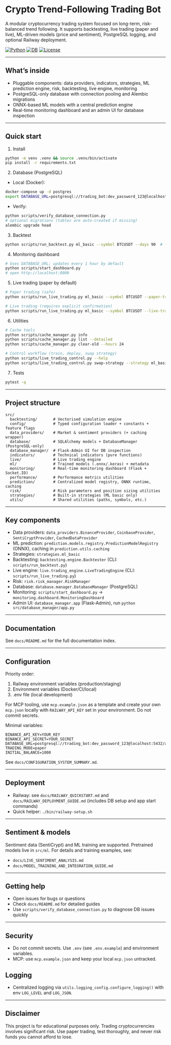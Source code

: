 # Crypto Trend-Following Trading Bot

A modular cryptocurrency trading system focused on long-term, risk-balanced trend following. It supports backtesting, live trading (paper and live), ML-driven models (price and sentiment), PostgreSQL logging, and optional Railway deployment.

[![Python](https://img.shields.io/badge/python-3.10%2B-blue)](https://www.python.org/) [![DB](https://img.shields.io/badge/DB-PostgreSQL-informational)](docs/LOCAL_POSTGRESQL_SETUP.md) [![License](https://img.shields.io/badge/license-MIT-lightgrey)](#)

---

## What’s inside

- Pluggable components: data providers, indicators, strategies, ML prediction engine, risk, backtesting, live engine, monitoring
- PostgreSQL-only database with connection pooling and Alembic migrations
- ONNX-based ML models with a central prediction engine
- Real-time monitoring dashboard and an admin UI for database inspection

---

## Quick start

1) Install

```bash
python -m venv .venv && source .venv/bin/activate
pip install -r requirements.txt
```

2) Database (PostgreSQL)

- Local (Docker):
```bash
docker-compose up -d postgres
export DATABASE_URL=postgresql://trading_bot:dev_password_123@localhost:5432/ai_trading_bot
```
- Verify:
```bash
python scripts/verify_database_connection.py
# optional migrations (tables are auto-created if missing)
alembic upgrade head
```

3) Backtest

```bash
python scripts/run_backtest.py ml_basic --symbol BTCUSDT --days 90  # --provider binance|coinbase
```

4) Monitoring dashboard

```bash
# Uses DATABASE_URL; updates every 1 hour by default
python scripts/start_dashboard.py
# open http://localhost:8000
```

5) Live trading (paper by default)

```bash
# Paper trading (safe)
python scripts/run_live_trading.py ml_basic --symbol BTCUSDT --paper-trading

# Live trading (requires explicit confirmation)
python scripts/run_live_trading.py ml_basic --symbol BTCUSDT --live-trading --i-understand-the-risks
```

6) Utilities

```bash
# Cache tools
python scripts/cache_manager.py info
python scripts/cache_manager.py list --detailed
python scripts/cache_manager.py clear-old --hours 24

# Control workflow (train, deploy, swap strategy)
python scripts/live_trading_control.py --help
python scripts/live_trading_control.py swap-strategy --strategy ml_basic
```

7) Tests

```bash
pytest -q
```

---

## Project structure

```text
src/
  backtesting/       # Vectorised simulation engine
  config/            # Typed configuration loader + constants + feature flags
  data_providers/    # Market & sentiment providers (+ caching wrapper)
  database/          # SQLAlchemy models + DatabaseManager (PostgreSQL-only)
  database_manager/  # Flask-Admin UI for DB inspection
  indicators/        # Technical indicators (pure functions)
  live/              # Live trading engine
  ml/                # Trained models (.onnx/.keras) + metadata
  monitoring/        # Real-time monitoring dashboard (Flask + Socket.IO)
  performance/       # Performance metrics utilities
  prediction/        # Centralized model registry, ONNX runtime, caching
  risk/              # Risk parameters and position sizing utilities
  strategies/        # Built-in strategies (ML basic only)
  utils/             # Shared utilities (paths, symbols, etc.)
```

---

## Key components

- Data providers: `data_providers.BinanceProvider`, `CoinbaseProvider`, `SentiCryptProvider`, `CachedDataProvider`
- ML prediction: `prediction.models.registry.PredictionModelRegistry` (ONNX), caching in `prediction.utils.caching`
- Strategies: `strategies.ml_basic`
- Backtesting: `backtesting.engine.Backtester` (CLI: `scripts/run_backtest.py`)
- Live engine: `live.trading_engine.LiveTradingEngine` (CLI: `scripts/run_live_trading.py`)
- Risk: `risk.risk_manager.RiskManager`
- Database: `database.manager.DatabaseManager` (PostgreSQL)
- Monitoring: `scripts/start_dashboard.py` → `monitoring.dashboard.MonitoringDashboard`
- Admin UI: `database_manager.app` (Flask-Admin), run `python src/database_manager/app.py`

---

## Documentation

See `docs/README.md` for the full documentation index.

---

## Configuration

Priority order:
1. Railway environment variables (production/staging)
2. Environment variables (Docker/CI/local)
3. .env file (local development)

For MCP tooling, use `mcp.example.json` as a template and create your own `mcp.json` locally with `RAILWAY_API_KEY` set in your environment. Do not commit secrets.

Minimal variables:

```env
BINANCE_API_KEY=YOUR_KEY
BINANCE_API_SECRET=YOUR_SECRET
DATABASE_URL=postgresql://trading_bot:dev_password_123@localhost:5432/ai_trading_bot
TRADING_MODE=paper
INITIAL_BALANCE=1000
```

See `docs/CONFIGURATION_SYSTEM_SUMMARY.md`.

---

## Deployment

- Railway: see `docs/RAILWAY_QUICKSTART.md` and `docs/RAILWAY_DEPLOYMENT_GUIDE.md` (includes DB setup and app start commands)
- Quick helper: `./bin/railway-setup.sh`

---

## Sentiment & models

Sentiment data (SentiCrypt) and ML training are supported. Pretrained models live in `src/ml`. For details and training examples, see:
- `docs/LIVE_SENTIMENT_ANALYSIS.md`
- `docs/MODEL_TRAINING_AND_INTEGRATION_GUIDE.md`

---

## Getting help
- Open issues for bugs or questions
- Check `docs/README.md` for detailed guides
- Use `scripts/verify_database_connection.py` to diagnose DB issues quickly

---

## Security
- Do not commit secrets. Use `.env` (see `.env.example`) and environment variables.
- MCP: use `mcp.example.json` and keep your local `mcp.json` untracked.

## Logging
- Centralized logging via `utils.logging_config.configure_logging()` with env `LOG_LEVEL` and `LOG_JSON`.

---

## Disclaimer

This project is for educational purposes only. Trading cryptocurrencies involves significant risk. Use paper trading, test thoroughly, and never risk funds you cannot afford to lose. 